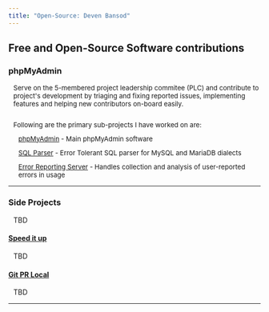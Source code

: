 ```yaml
---
title: "Open-Source: Deven Bansod"
---
```

<style>
.smaller {
    font-size: 0.82rem;
}

.intro-sentence {
    margin-bottom: 5%;
}

ul, p {
    margin-bottom: 12px;
    margin-top: 12px;
    list-style-type: none;
    padding-left: 10px;
}

li {
    margin-top: 2%;
}

</style>

## Free and Open-Source Software contributions

### phpMyAdmin

<div class="smaller">
    <p class="intro-sentence">Serve on the 5-membered project leadership commitee (PLC) and contribute to project's development by triaging and fixing reported issues, implementing features and helping new contributors on-board easily.</p>
    <p>Following are the primary sub-projects I have worked on are:</p>
    <ul>
        <p><a href="https://github.com/phpmyadmin/phpmyadmin">phpMyAdmin</a> - Main phpMyAdmin software</p>
        <p><a href="https://github.com/phpmyadmin/sql-parser">SQL Parser</a> - Error Tolerant SQL parser for MySQL and MariaDB dialects</p>
        <p><a href="https://github.com/phpmyadmin/error-reporting-server">Error Reporting Server</a> - Handles collection and analysis of user-reported errors in usage</p>
    </ul>
</div>

<hr/>

### Side Projects

TBD

#### [Speed it up](https://github.com/devenbansod/speed-it-up)

TBD

#### [Git PR Local](https://github.com/devenbansod/git-pr-local)

TBD

<hr/>
